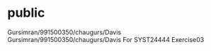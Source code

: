 # public
Gursimran/991500350/chaugurs/Davis
Gursimran/991500350/chaugurs/Davis For SYST24444 Exercise03


